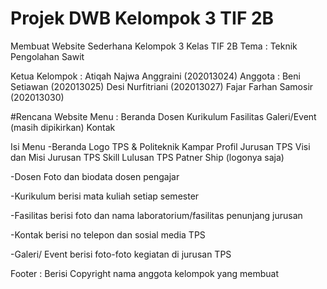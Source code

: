 # Projek DWB Kelompok 3 TIF 2B
Membuat Website Sederhana
Kelompok 3
Kelas TIF 2B
Tema : Teknik Pengolahan Sawit

Ketua Kelompok : Atiqah Najwa Anggraini (202013024)
Anggota :
Beni Setiawan (202013025)
Desi Nurfitriani (202013027)
Fajar Farhan Samosir (202013030)

#Rencana Website 
Menu : Beranda
       Dosen
       Kurikulum
       Fasilitas
       Galeri/Event (masih dipikirkan)
       Kontak
       
Isi Menu
-Beranda
Logo TPS & Politeknik Kampar
Profil Jurusan TPS
Visi dan Misi Jurusan TPS
Skill Lulusan TPS
Patner Ship (logonya saja)

-Dosen
Foto dan biodata dosen pengajar

-Kurikulum
berisi mata kuliah setiap semester

-Fasilitas
berisi foto dan nama laboratorium/fasilitas penunjang jurusan

-Kontak
berisi no telepon dan sosial media TPS

-Galeri/ Event
berisi foto-foto kegiatan di jurusan TPS

Footer : Berisi Copyright nama anggota kelompok yang membuat
